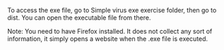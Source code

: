 To access the exe file, go to Simple virus exe exercise folder, then go to dist. You can open the executable file from there.

Note: You need to have Firefox installed. It does not collect any sort of information, it simply opens a website when the .exe file is executed. 
